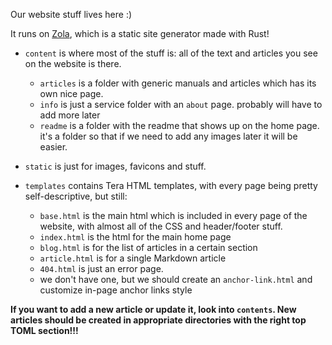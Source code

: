 Our website stuff lives here :)

It runs on [Zola](getzola.org/), which is a static site generator made with Rust!

* `content` is where most of the stuff is: all of the text and articles you see on the website is there.
    * `articles` is a folder with generic manuals and articles which has its own nice page.
    * `info` is just a service folder with an `about` page. probably will have to add more later
    * `readme` is a folder with the readme that shows up on the home page. it's a folder so that if we need to add any images later it will be easier.

* `static` is just for images, favicons and stuff.

* `templates` contains Tera HTML templates, with every page being pretty self-descriptive, but still:
    * `base.html` is the main html which is included in every page of the website, with almost all of the CSS and
    header/footer stuff.
    * `index.html` is the html for the main home page
    * `blog.html` is for the list of articles in a certain section
    * `article.html` is for a single Markdown article
    * `404.html` is just an error page.
    * we don't have one, but we should create an `anchor-link.html` and customize in-page anchor links style


**If you want to add a new article or update it, look into `contents`. New articles should be created in appropriate
directories with the right top TOML section!!!**
